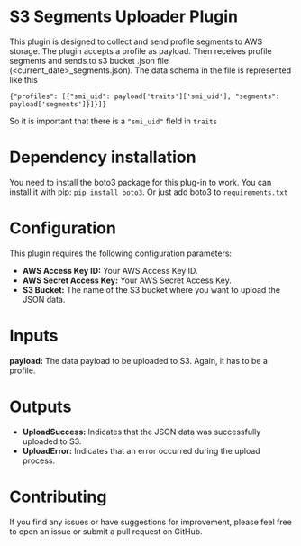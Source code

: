 # S3 Segments Uploader Plugin

This plugin is designed to collect and send profile segments to AWS storage.
The plugin accepts a profile as payload. Then receives profile segments and sends to s3 bucket .json file (<current_date>_segments.json). 
The data schema in the file is represented like this

```{"profiles": [{"smi_uid": payload['traits']['smi_uid'], "segments": payload['segments']}]}]} ```

So it is important that there is a ```"smi_uid"``` field in ```traits```

# Dependency installation

You need to install the boto3 package for this plug-in to work. You can install it with pip: ```pip install boto3```. 
Or just add boto3 to ```requirements.txt```

# Configuration
This plugin requires the following configuration parameters:

+ **AWS Access Key ID:** Your AWS Access Key ID.
+ **AWS Secret Access Key:** Your AWS Secret Access Key.
+ **S3 Bucket:** The name of the S3 bucket where you want to upload the JSON data.

# Inputs
**payload:** The data payload to be uploaded to S3. Again, it has to be a profile.

# Outputs
+ **UploadSuccess:** Indicates that the JSON data was successfully uploaded to S3.
+ **UploadError:** Indicates that an error occurred during the upload process.

# Contributing
If you find any issues or have suggestions for improvement, please feel free to open an issue or submit a pull request on GitHub.
